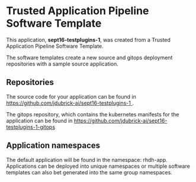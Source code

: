 # Trusted Application Pipeline Software Template

This application, **sept16-testplugins-1**, was created from a Trusted Application Pipeline Software Template.

The software templates create a new source and gitops deployment repositories with a sample source application. 

## Repositories

The source code for your application can be found in [https://github.com/jdubrick-ai/sept16-testplugins-1 ](https://github.com/jdubrick-ai/sept16-testplugins-1 ).
 
The gitops repository, which contains the kubernetes manifests for the application can be found in 
[https://github.com/jdubrick-ai/sept16-testplugins-1-gitops ](https://github.com/jdubrick-ai/sept16-testplugins-1-gitops ) 

## Application namespaces 

The default application will be found in the namespace: rhdh-app. Applications can be deployed into unique namespaces or multiple software templates can also bet generated into the same group namespaces.  